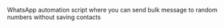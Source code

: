 WhatsApp automation script where you can send bulk message to random numbers without saving contacts
